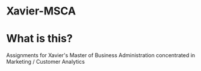 # Xavier-MSCA
# What is this?
Assignments for Xavier's Master of Business Administration concentrated in Marketing / Customer Analytics
